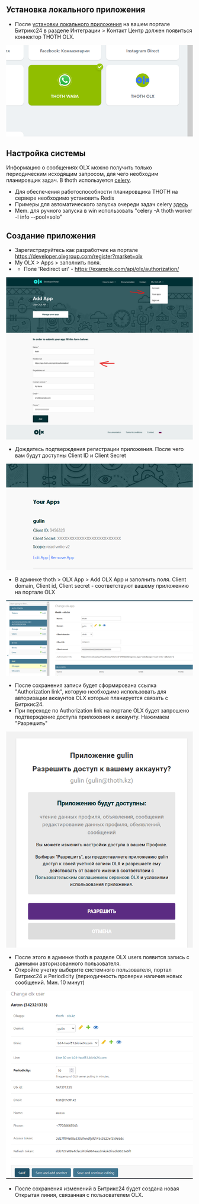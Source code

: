 ## Установка локального приложения
+ После [установки локального приложения](./bitrix.md) на вашем портале Битрикс24 в разделе Интеграции > Контакт Центр должен появиться коннектор THOTH OLX.

![connector](img/olx-connector.png)
## Настройка системы 
Информацию о сообщениях OLX можно получить только периодическим исходящим запросом, для чего необходим планировщик задач. В thoth используется [celery](https://github.com/celery/celery).  

+ Для обеспечения работоспособности планировщика THOTH на сервере необходимо установить Redis 
+ Примеры для автоматического запуска очереди задач celery [здесь](./example/)
+ Mem. для ручного запуска в win использовать "celery -A thoth worker -l info --pool=solo"
## Создание приложения 
+ Зарегистрируйтесь как разработчик на портале https://developer.olxgroup.com/register?market=olx
+ My OLX > Apps > заполнить поля. 
+ + Поле 'Redirect uri' - https://example.com/api/olx/authorization/

![app](img/olx-dev.png)
+ Дождитесь подтверждения регистрации приложения. После чего вам будут доступны Client ID и Client Secret

![client](img/client-olx.png)
+ В админке thoth > OLX App > Add OLX App и заполнить поля. Client domain, Client id, Client secret - соответствуют вашему приложению на портале OLX

![thoth-olx](img/olx-add.png)
+ После сохранения записи будет сформирована ссылка "Authorization link", которую необходимо использовать для авторизации аккаунтов OLX которые планируется связать с Битркис24. 
+ При переходе по Authorization link на портале OLX будет запрошено подтверждение доступа приложения к аккаунту. Нажимаем "Разрешить"

![alt text](img/olx-approve.png)
+ После этого в админке thoth в разделе OLX users появится запись с данными авторизованного пользователя.
+ Откройте учетку выберите системного пользователя, портал Битрикс24 и Periodicity (периодичность проверки наличия новых сообщений. Мин. 10 минут)

![olx user](img/olx-user.png)
+ После сохранения изменений в Битрикс24 будет создана новая Открытая линия, связанная с пользователем OLX.
